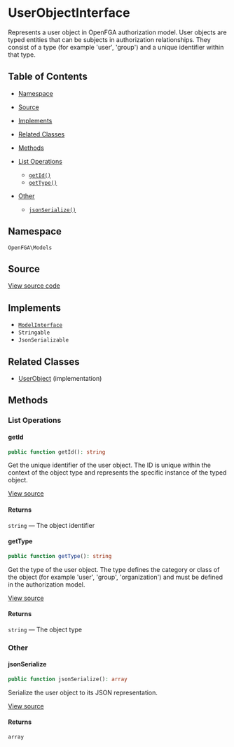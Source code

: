 # UserObjectInterface

Represents a user object in OpenFGA authorization model. User objects are typed entities that can be subjects in authorization relationships. They consist of a type (for example &#039;user&#039;, &#039;group&#039;) and a unique identifier within that type.

## Table of Contents

* [Namespace](#namespace)
* [Source](#source)
* [Implements](#implements)
* [Related Classes](#related-classes)
* [Methods](#methods)

* [List Operations](#list-operations)
    * [`getId()`](#getid)
    * [`getType()`](#gettype)
* [Other](#other)
    * [`jsonSerialize()`](#jsonserialize)

## Namespace

`OpenFGA\Models`

## Source

[View source code](https://github.com/evansims/openfga-php/blob/main/src/Models/UserObjectInterface.php)

## Implements

* [`ModelInterface`](ModelInterface.md)
* `Stringable`
* `JsonSerializable`

## Related Classes

* [UserObject](Models/UserObject.md) (implementation)

## Methods

### List Operations

#### getId

```php
public function getId(): string

```

Get the unique identifier of the user object. The ID is unique within the context of the object type and represents the specific instance of the typed object.

[View source](https://github.com/evansims/openfga-php/blob/main/src/Models/UserObjectInterface.php#L36)

#### Returns

`string` — The object identifier

#### getType

```php
public function getType(): string

```

Get the type of the user object. The type defines the category or class of the object (for example &#039;user&#039;, &#039;group&#039;, &#039;organization&#039;) and must be defined in the authorization model.

[View source](https://github.com/evansims/openfga-php/blob/main/src/Models/UserObjectInterface.php#L46)

#### Returns

`string` — The object type

### Other

#### jsonSerialize

```php
public function jsonSerialize(): array

```

Serialize the user object to its JSON representation.

[View source](https://github.com/evansims/openfga-php/blob/main/src/Models/UserObjectInterface.php#L54)

#### Returns

`array`

